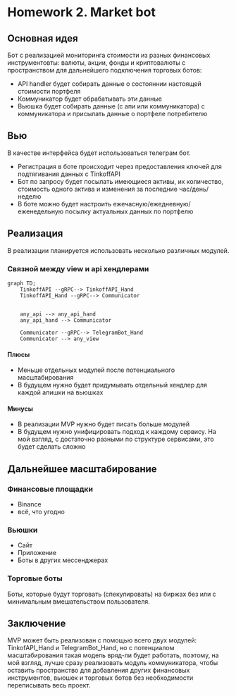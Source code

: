# Homework 2. Market bot

## Основная идея
Бот с реализацией мониторинга стоимости из разных финансовых инструментовты: валюты, акции, фонды и криптовалюты с пространством для дальнейшего подключения торговых ботов:
- API handler будет собирать данные о состояннии настоящей стоимости портфеля
- Коммуникатор будет обрабатывать эти данные
- Вьюшка будет собирать данные (с апи или коммуникатора) с коммуникатора и присылать данные о портфеле потребителю
 

## Вью
В качестве интерфейса будет использоваться телеграм бот.
- Регистрация в боте происходит через предоставления ключей для подтягивания данных с TinkoffAPI
- Бот по запросу будет посылать имеющиеся активы, их количество, стоимость одного актива и изменения за последние час/день/неделю
- В боте можно будет настроить ежечасную/ежедневную/еженедельную посылку актуальных данных по портфелю


## Реализация
В реализации планируется использовать несколько различных модулей.

### Связной между view и api хендлерами
``` mermaid
graph TD;
    TinkoffAPI --gRPC--> TinkoffAPI_Hand
    TinkoffAPI_Hand --gRPC--> Communicator


    any_api --> any_api_hand
    any_api_hand --> Communicator

    Communicator --gRPC--> TelegramBot_Hand
    Communicator --> any_view
```
<!-- BinanceAPI --HTTP-- BinanceAPI_Hand
BinanceAPI_Hand --gRPC-- Communicator -->
<!-- Communicator --gRPC-- WEBSite -->
#### **Плюсы**
+ Меньше отдельных модулей после потенциального масштабирования
+ В будущем нужно будет придумывать отдельный хендлер для каждой апишки на вьюшках
#### **Минусы**
- В реализации MVP нужно будет писать больше модулей
- В будущем нужно унифицировать подход к каждому сервису. На мой взгляд, с достаточно разными по структуре сервисами, это будет сделать сложно

## Дальнейшее масштабирование
### Финансовые площадки

- Binance 
- всё, что угодно

### Вьюшки

- Сайт
- Приложение
- Боты в других мессенджерах

### Торговые боты

Боты, которые будут торговать (спекулировать) на биржах без или с минимальным вмешательством пользователя.
## Заключение

MVP может быть реализован с помощью всего двух модулей: TinkofAPI_Hand и TelegramBot_Hand, но с потенциалом масштабирования такая модель вряд-ли будет работать, поэтому, на мой взгляд, лучше сразу реализовать модуль коммуникатора, чтобы оставить пространство для добавления других финансовых инструментов, вьюшек и торговых ботов без необходимости переписывать весь проект. 


